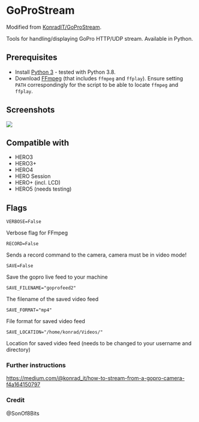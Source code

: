 # GoProStream

Modified from [KonradIT/GoProStream](https://github.com/KonradIT/GoProStream).

Tools for handling/displaying GoPro HTTP/UDP stream. Available in Python.

## Prerequisites

- Install [Python 3](https://www.python.org/downloads/) - tested with Python 3.8.
- Download [FFmpeg](https://ffmpeg.org/download.html) (that includes `ffmpeg` and `ffplay`).
  Ensure setting `PATH` correspondingly for the script to be able to locate `ffmpeg` and `ffplay`.

## Screenshots

![](http://i.imgur.com/5wlh8yS.png) 


## Compatible with

- HERO3 
- HERO3+
- HERO4
- HERO Session
- HERO+ (incl. LCD)
- HERO5 (needs testing)

## Flags

    VERBOSE=False

Verbose flag for FFmpeg

    RECORD=False

Sends a record command to the camera, camera must be in video mode!

    SAVE=False

Save the gopro live feed to your machine

    SAVE_FILENAME="goprofeed2"

The filename of the saved video feed

    SAVE_FORMAT="mp4"

File format for saved video feed

    SAVE_LOCATION="/home/konrad/Videos/"

Location for saved video feed (needs to be changed to your username and directory)

### Further instructions

https://medium.com/@konrad_it/how-to-stream-from-a-gopro-camera-f4a164150797

### Credit

@SonOf8Bits
